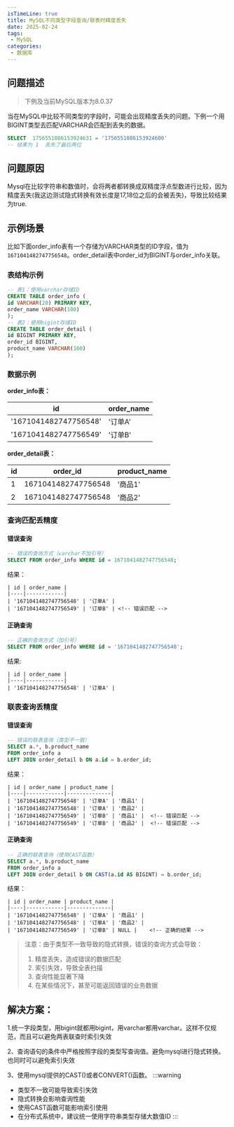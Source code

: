 ```yaml
---
isTimeLine: true
title: MySQL不同类型字段查询/联表时精度丢失
date: 2025-02-24
tags:
 - MySQL
categories:
 - 数据库
---
```


## 问题描述
> 下例及当前MySQL版本为8.0.37

当在MySQL中比较不同类型的字段时，可能会出现精度丢失的问题。下例一个用BIGINT类型去匹配VARCHAR会匹配到丢失的数据。
```sql
SELECT  1756551086153924631 = '1756551086153924600'
-- 结果为 1  丢失了最后两位
```
## 问题原因
Mysql在比较字符串和数值时，会将两者都转换成双精度浮点型数进行比较，因为精度丢失(我这边测试隐式转换有效长度是17,18位之后的会被丢失)，导致比较结果为true.
## 示例场景
比如下面order_info表有一个存储为VARCHAR类型的ID字段，值为 `1671041482747756548`。order_detail表中order_id为BIGINT与order_info关联。
### 表结构示例
```sql
-- 表1：使用varchar存储ID
CREATE TABLE order_info (
id VARCHAR(20) PRIMARY KEY,
order_name VARCHAR(100)
);
-- 表2：使用bigint存储ID
CREATE TABLE order_detail (
id BIGINT PRIMARY KEY,
order_id BIGINT,
product_name VARCHAR(100)
);
```
### 数据示例
**order_info表：**

| id | order_name |
|----|------------|
| '1671041482747756548' | '订单A' |
| '1671041482747756549' | '订单B' |

**order_detail表：**

| id | order_id | product_name |
|----|----------|--------------|
| 1  | 1671041482747756548 | '商品1' |
| 2  | 1671041482747756548 | '商品2' |

### 查询匹配丢精度
#### 错误查询
```sql
-- 错误的查询方式（varchar不加引号）
SELECT FROM order_info WHERE id = 1671041482747756548;
```
结果：
```
| id | order_name |
|----|------------|
| '1671041482747756548' | '订单A' |
| '1671041482747756549' | '订单B' | <!-- 错误匹配 -->
```
#### 正确查询
```sql
-- 正确的查询方式（加引号）
SELECT FROM order_info WHERE id = '1671041482747756548';
```
结果:
```
| id | order_name |
|----|------------|
| '1671041482747756548' | '订单A' |
```
### 联表查询丢精度
#### 错误查询
```sql
-- 错误的联表查询（类型不一致）
SELECT a.*, b.product_name
FROM order_info a
LEFT JOIN order_detail b ON a.id = b.order_id;
```
结果：
```
| id | order_name | product_name |
|----|------------|--------------|
| '1671041482747756548' | '订单A' | '商品1' |
| '1671041482747756548' | '订单A' | '商品2' |
| '1671041482747756549' | '订单B' | '商品1' |  <!-- 错误匹配 -->
| '1671041482747756549' | '订单B' | '商品2' |  <!-- 错误匹配 -->
```
#### 正确查询
```sql
-- 正确的联表查询（使用CAST函数）
SELECT a.*, b.product_name
FROM order_info a
LEFT JOIN order_detail b ON CAST(a.id AS BIGINT) = b.order_id;
```

结果：
```
| id | order_name | product_name |
|----|------------|--------------|
| '1671041482747756548' | '订单A' | '商品1' |
| '1671041482747756548' | '订单A' | '商品2' |
| '1671041482747756549' | '订单B' | NULL |    <!-- 正确的结果 -->
```
> 注意：由于类型不一致导致的隐式转换，错误的查询方式会导致：
> 1. 精度丢失，造成错误的数据匹配
> 2. 索引失效，导致全表扫描
> 3. 查询性能显著下降
> 4. 在某些情况下，甚至可能返回错误的业务数据

## 解决方案：

1.统一字段类型，用bigint就都用bigint，用varchar都用varchar。这样不仅规范，而且可以避免两表联查时索引失效

2、查询语句的条件中严格按照字段的类型写查询值。避免mysql进行隐式转换。也同时可以避免索引失效

3、使用mysql提供的CAST()或者CONVERT()函数。
:::warning
- 类型不一致可能导致索引失效
- 隐式转换会影响查询性能
- 使用CAST函数可能影响索引使用
- 在分布式系统中，建议统一使用字符串类型存储大数值ID
:::